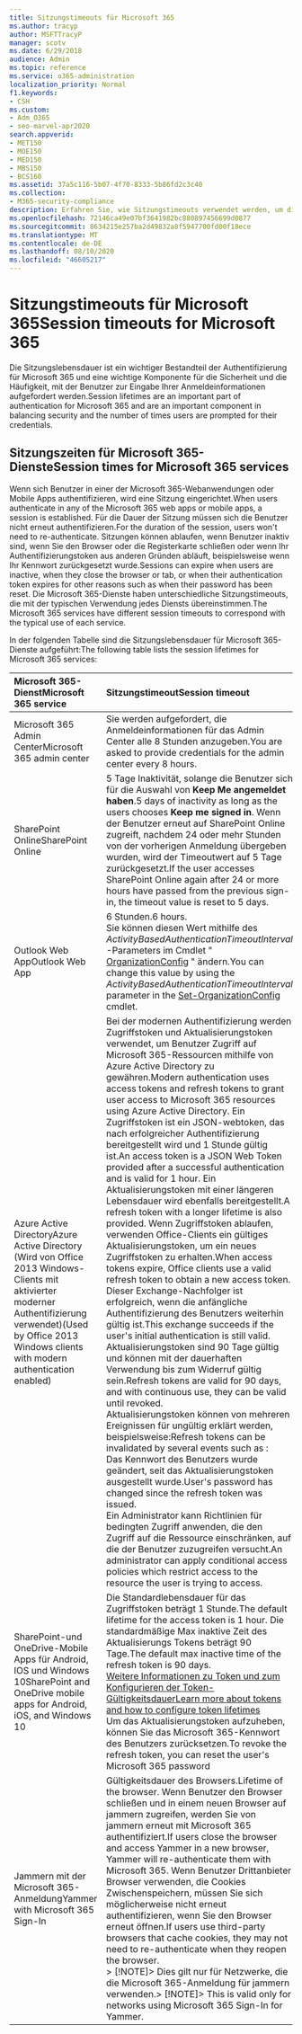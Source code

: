 ```yaml
---
title: Sitzungstimeouts für Microsoft 365
ms.author: tracyp
author: MSFTTracyP
manager: scotv
ms.date: 6/29/2018
audience: Admin
ms.topic: reference
ms.service: o365-administration
localization_priority: Normal
f1.keywords:
- CSH
ms.custom:
- Adm_O365
- seo-marvel-apr2020
search.appverid:
- MET150
- MOE150
- MED150
- MBS150
- BCS160
ms.assetid: 37a5c116-5b07-4f70-8333-5b86fd2c3c40
ms.collection:
- M365-security-compliance
description: Erfahren Sie, wie Sitzungstimeouts verwendet werden, um die Sicherheit und den einfachen Zugriff in Microsoft 365-Client-apps auszugleichen.
ms.openlocfilehash: 72146ca49e07bf3641982bc880897456699d0877
ms.sourcegitcommit: 8634215e257ba2d49832a8f5947700fd00f18ece
ms.translationtype: MT
ms.contentlocale: de-DE
ms.lasthandoff: 08/10/2020
ms.locfileid: "46605217"
---
```

# <a name="session-timeouts-for-microsoft-365"></a><span data-ttu-id="dec01-103">Sitzungstimeouts für Microsoft 365</span><span class="sxs-lookup"><span data-stu-id="dec01-103">Session timeouts for Microsoft 365</span></span>

<span data-ttu-id="dec01-104">Die Sitzungslebensdauer ist ein wichtiger Bestandteil der Authentifizierung für Microsoft 365 und eine wichtige Komponente für die Sicherheit und die Häufigkeit, mit der Benutzer zur Eingabe Ihrer Anmeldeinformationen aufgefordert werden.</span><span class="sxs-lookup"><span data-stu-id="dec01-104">Session lifetimes are an important part of authentication for Microsoft 365 and are an important component in balancing security and the number of times users are prompted for their credentials.</span></span>
  
## <a name="session-times-for-microsoft-365-services"></a><span data-ttu-id="dec01-105">Sitzungszeiten für Microsoft 365-Dienste</span><span class="sxs-lookup"><span data-stu-id="dec01-105">Session times for Microsoft 365 services</span></span>

<span data-ttu-id="dec01-106">Wenn sich Benutzer in einer der Microsoft 365-Webanwendungen oder Mobile Apps authentifizieren, wird eine Sitzung eingerichtet.</span><span class="sxs-lookup"><span data-stu-id="dec01-106">When users authenticate in any of the Microsoft 365 web apps or mobile apps, a session is established.</span></span> <span data-ttu-id="dec01-107">Für die Dauer der Sitzung müssen sich die Benutzer nicht erneut authentifizieren.</span><span class="sxs-lookup"><span data-stu-id="dec01-107">For the duration of the session, users won't need to re-authenticate.</span></span> <span data-ttu-id="dec01-108">Sitzungen können ablaufen, wenn Benutzer inaktiv sind, wenn Sie den Browser oder die Registerkarte schließen oder wenn Ihr Authentifizierungstoken aus anderen Gründen abläuft, beispielsweise wenn Ihr Kennwort zurückgesetzt wurde.</span><span class="sxs-lookup"><span data-stu-id="dec01-108">Sessions can expire when users are inactive, when they close the browser or tab, or when their authentication token expires for other reasons such as when their password has been reset.</span></span> <span data-ttu-id="dec01-109">Die Microsoft 365-Dienste haben unterschiedliche Sitzungstimeouts, die mit der typischen Verwendung jedes Diensts übereinstimmen.</span><span class="sxs-lookup"><span data-stu-id="dec01-109">The Microsoft 365 services have different session timeouts to correspond with the typical use of each service.</span></span>
  
<span data-ttu-id="dec01-110">In der folgenden Tabelle sind die Sitzungslebensdauer für Microsoft 365-Dienste aufgeführt:</span><span class="sxs-lookup"><span data-stu-id="dec01-110">The following table lists the session lifetimes for Microsoft 365 services:</span></span>
  
|<span data-ttu-id="dec01-111">**Microsoft 365-Dienst**</span><span class="sxs-lookup"><span data-stu-id="dec01-111">**Microsoft 365 service**</span></span>|<span data-ttu-id="dec01-112">**Sitzungstimeout**</span><span class="sxs-lookup"><span data-stu-id="dec01-112">**Session timeout**</span></span>|
|:-----|:-----|
|<span data-ttu-id="dec01-113">Microsoft 365 Admin Center</span><span class="sxs-lookup"><span data-stu-id="dec01-113">Microsoft 365 admin center</span></span>  <br/> |<span data-ttu-id="dec01-114">Sie werden aufgefordert, die Anmeldeinformationen für das Admin Center alle 8 Stunden anzugeben.</span><span class="sxs-lookup"><span data-stu-id="dec01-114">You are asked to provide credentials for the admin center every 8 hours.</span></span>  <br/> |
|<span data-ttu-id="dec01-115">SharePoint Online</span><span class="sxs-lookup"><span data-stu-id="dec01-115">SharePoint Online</span></span>  <br/> |<span data-ttu-id="dec01-116">5 Tage Inaktivität, solange die Benutzer sich für die Auswahl von **Keep Me angemeldet haben**.</span><span class="sxs-lookup"><span data-stu-id="dec01-116">5 days of inactivity as long as the users chooses **Keep me signed in**.</span></span> <span data-ttu-id="dec01-117">Wenn der Benutzer erneut auf SharePoint Online zugreift, nachdem 24 oder mehr Stunden von der vorherigen Anmeldung übergeben wurden, wird der Timeoutwert auf 5 Tage zurückgesetzt.</span><span class="sxs-lookup"><span data-stu-id="dec01-117">If the user accesses SharePoint Online again after 24 or more hours have passed from the previous sign-in, the timeout value is reset to 5 days.</span></span>  <br/> |
|<span data-ttu-id="dec01-118">Outlook Web App</span><span class="sxs-lookup"><span data-stu-id="dec01-118">Outlook Web App</span></span>  <br/> |<span data-ttu-id="dec01-119">6 Stunden.</span><span class="sxs-lookup"><span data-stu-id="dec01-119">6 hours.</span></span>  <br/> <span data-ttu-id="dec01-120">Sie können diesen Wert mithilfe des _ActivityBasedAuthenticationTimeoutInterval_ -Parameters im Cmdlet " [OrganizationConfig](https://go.microsoft.com/fwlink/p/?LinkId=615378) " ändern.</span><span class="sxs-lookup"><span data-stu-id="dec01-120">You can change this value by using the  _ActivityBasedAuthenticationTimeoutInterval_ parameter in the [Set-OrganizationConfig](https://go.microsoft.com/fwlink/p/?LinkId=615378) cmdlet.</span></span>  <br/> |
|<span data-ttu-id="dec01-121">Azure Active Directory</span><span class="sxs-lookup"><span data-stu-id="dec01-121">Azure Active Directory</span></span>  <br/> <span data-ttu-id="dec01-122">(Wird von Office 2013 Windows-Clients mit aktivierter moderner Authentifizierung verwendet)</span><span class="sxs-lookup"><span data-stu-id="dec01-122">(Used by Office 2013 Windows clients with modern authentication enabled)</span></span>  <br/> | <span data-ttu-id="dec01-123">Bei der modernen Authentifizierung werden Zugriffstoken und Aktualisierungstoken verwendet, um Benutzer Zugriff auf Microsoft 365-Ressourcen mithilfe von Azure Active Directory zu gewähren.</span><span class="sxs-lookup"><span data-stu-id="dec01-123">Modern authentication uses access tokens and refresh tokens to grant user access to Microsoft 365 resources using Azure Active Directory.</span></span> <span data-ttu-id="dec01-124">Ein Zugriffstoken ist ein JSON-webtoken, das nach erfolgreicher Authentifizierung bereitgestellt wird und 1 Stunde gültig ist.</span><span class="sxs-lookup"><span data-stu-id="dec01-124">An access token is a JSON Web Token provided after a successful authentication and is valid for 1 hour.</span></span> <span data-ttu-id="dec01-125">Ein Aktualisierungstoken mit einer längeren Lebensdauer wird ebenfalls bereitgestellt.</span><span class="sxs-lookup"><span data-stu-id="dec01-125">A refresh token with a longer lifetime is also provided.</span></span> <span data-ttu-id="dec01-126">Wenn Zugriffstoken ablaufen, verwenden Office-Clients ein gültiges Aktualisierungstoken, um ein neues Zugriffstoken zu erhalten.</span><span class="sxs-lookup"><span data-stu-id="dec01-126">When access tokens expire, Office clients use a valid refresh token to obtain a new access token.</span></span> <span data-ttu-id="dec01-127">Dieser Exchange-Nachfolger ist erfolgreich, wenn die anfängliche Authentifizierung des Benutzers weiterhin gültig ist.</span><span class="sxs-lookup"><span data-stu-id="dec01-127">This exchange succeeds if the user's initial authentication is still valid.</span></span>  <br/>  <span data-ttu-id="dec01-128">Aktualisierungstoken sind 90 Tage gültig und können mit der dauerhaften Verwendung bis zum Widerruf gültig sein.</span><span class="sxs-lookup"><span data-stu-id="dec01-128">Refresh tokens are valid for 90 days, and with continuous use, they can be valid until revoked.</span></span>  <br/>  <span data-ttu-id="dec01-129">Aktualisierungstoken können von mehreren Ereignissen für ungültig erklärt werden, beispielsweise:</span><span class="sxs-lookup"><span data-stu-id="dec01-129">Refresh tokens can be invalidated by several events such as :</span></span>  <br/>  <span data-ttu-id="dec01-130">Das Kennwort des Benutzers wurde geändert, seit das Aktualisierungstoken ausgestellt wurde.</span><span class="sxs-lookup"><span data-stu-id="dec01-130">User's password has changed since the refresh token was issued.</span></span>  <br/>  <span data-ttu-id="dec01-131">Ein Administrator kann Richtlinien für bedingten Zugriff anwenden, die den Zugriff auf die Ressource einschränken, auf die der Benutzer zuzugreifen versucht.</span><span class="sxs-lookup"><span data-stu-id="dec01-131">An administrator can apply conditional access policies which restrict access to the resource the user is trying to access.</span></span>  <br/> |
|<span data-ttu-id="dec01-132">SharePoint-und OneDrive-Mobile Apps für Android, IOS und Windows 10</span><span class="sxs-lookup"><span data-stu-id="dec01-132">SharePoint and OneDrive mobile apps for Android, iOS, and Windows 10</span></span>  <br/> |<span data-ttu-id="dec01-133">Die Standardlebensdauer für das Zugriffstoken beträgt 1 Stunde.</span><span class="sxs-lookup"><span data-stu-id="dec01-133">The default lifetime for the access token is 1 hour.</span></span> <span data-ttu-id="dec01-134">Die standardmäßige Max inaktive Zeit des Aktualisierungs Tokens beträgt 90 Tage.</span><span class="sxs-lookup"><span data-stu-id="dec01-134">The default max inactive time of the refresh token is 90 days.</span></span>  <br/> [<span data-ttu-id="dec01-135">Weitere Informationen zu Token und zum Konfigurieren der Token-Gültigkeitsdauer</span><span class="sxs-lookup"><span data-stu-id="dec01-135">Learn more about tokens and how to configure token lifetimes</span></span>](https://docs.microsoft.com/azure/active-directory/active-directory-configurable-token-lifetimes) <br/> <span data-ttu-id="dec01-136">Um das Aktualisierungstoken aufzuheben, können Sie das Microsoft 365-Kennwort des Benutzers zurücksetzen.</span><span class="sxs-lookup"><span data-stu-id="dec01-136">To revoke the refresh token, you can reset the user's Microsoft 365 password</span></span>  <br/> |
|<span data-ttu-id="dec01-137">Jammern mit der Microsoft 365-Anmeldung</span><span class="sxs-lookup"><span data-stu-id="dec01-137">Yammer with Microsoft 365 Sign-In</span></span>  <br/> |<span data-ttu-id="dec01-138">Gültigkeitsdauer des Browsers.</span><span class="sxs-lookup"><span data-stu-id="dec01-138">Lifetime of the browser.</span></span> <span data-ttu-id="dec01-139">Wenn Benutzer den Browser schließen und in einem neuen Browser auf jammern zugreifen, werden Sie von jammern erneut mit Microsoft 365 authentifiziert.</span><span class="sxs-lookup"><span data-stu-id="dec01-139">If users close the browser and access Yammer in a new browser, Yammer will re-authenticate them with Microsoft 365.</span></span> <span data-ttu-id="dec01-140">Wenn Benutzer Drittanbieter Browser verwenden, die Cookies Zwischenspeichern, müssen Sie sich möglicherweise nicht erneut authentifizieren, wenn Sie den Browser erneut öffnen.</span><span class="sxs-lookup"><span data-stu-id="dec01-140">If users use third-party browsers that cache cookies, they may not need to re-authenticate when they reopen the browser.</span></span>  <br/> <span data-ttu-id="dec01-141">> [!NOTE]> Dies gilt nur für Netzwerke, die die Microsoft 365-Anmeldung für jammern verwenden.</span><span class="sxs-lookup"><span data-stu-id="dec01-141">> [!NOTE]> This is valid only for networks using Microsoft 365 Sign-In for Yammer.</span></span>           |
   

